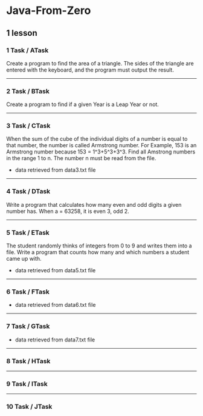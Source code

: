 # Java-From-Zero
## 1 lesson

### 1 Task / ATask

Create a program to find the area of a triangle. 
The sides of the triangle are entered with the keyboard, and the program must output the result.
________________________________________________________________________________________________

### 2 Task / BTask

Create a program to find if a given Year is a Leap Year or not.

________________________________________________________________________________________________

### 3 Task / CTask

When the sum of the cube of the individual digits of a number is equal to that number, the number is called Armstrong number. For Example, 153 is an Armstrong number because 153 = 1^3+5^3+3^3.
Find all Amstrong numbers in the range 1 to n. The number n must be read from the file.

- data retrieved from  data3.txt file

_________________________________________________________________________________________________

### 4 Task / DTask

Write a program that calculates how many even and odd digits a given number has. When a = 63258, it is even 3, odd 2.

_________________________________________________________________________________________________

### 5 Task / ETask

The student randomly thinks of integers from 0 to 9 and writes them into a file. Write a program that counts how many and which numbers a student came up with.

- data retrieved from data5.txt file

___________________________________________________________________________________________________

### 6 Task / FTask
- data retrieved from data6.txt file
___________________________________________________________________________________________________

### 7 Task / GTask
- data retrieved from data7.txt file
___________________________________________________________________________________________________

### 8 Task / HTask

___________________________________________________________________________________________________

### 9 Task / ITask

___________________________________________________________________________________________________

### 10 Task / JTask
